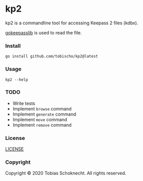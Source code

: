kp2
===

kp2 is a commandline tool for accessing Keepass 2 files (kdbx).

[gokeepasslib](https://github.com/tobischo/gokeepasslib) is used to read the file.

### Install

```
go install github.com/tobischo/kp2@latest
```

### Usage

```
kp2 --help
```

### TODO

* Write tests
* Implement `browse` command
* Implement `generate` command
* Implement `move` command
* Implement `remove` command

### License
[LICENSE](LICENSE.md)

### Copyright
Copyright &copy; 2020 Tobias Schoknecht. All rights reserved.
